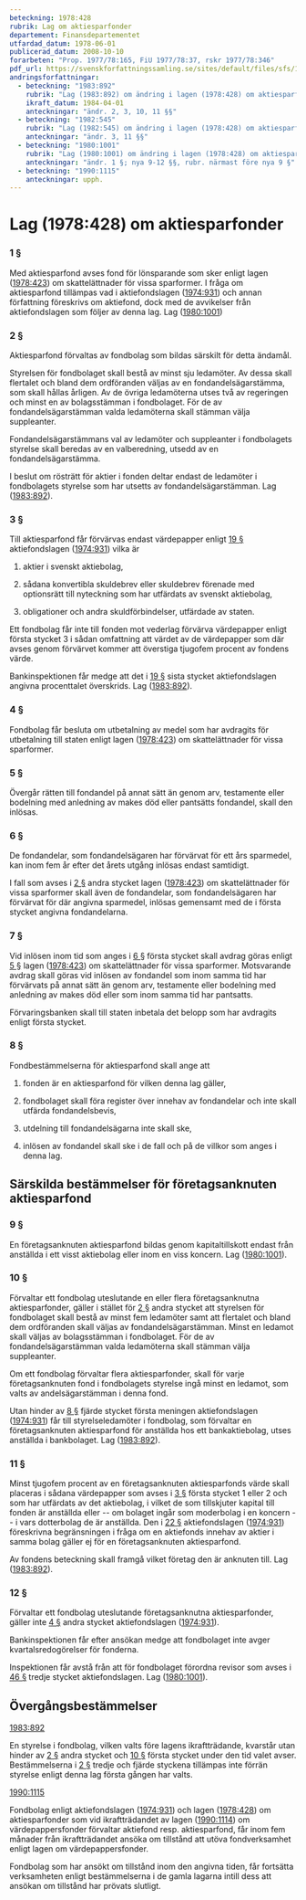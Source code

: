 ```yaml
---
beteckning: 1978:428
rubrik: Lag om aktiesparfonder
departement: Finansdepartementet
utfardad_datum: 1978-06-01
publicerad_datum: 2008-10-10
forarbeten: "Prop. 1977/78:165, FiU 1977/78:37, rskr 1977/78:346"
pdf_url: https://svenskforfattningssamling.se/sites/default/files/sfs/1978-06/SFS1978-428.pdf
andringsforfattningar:
  - beteckning: "1983:892"
    rubrik: "Lag (1983:892) om ändring i lagen (1978:428) om aktiesparfonder"
    ikraft_datum: 1984-04-01
    anteckningar: "ändr. 2, 3, 10, 11 §§"
  - beteckning: "1982:545"
    rubrik: "Lag (1982:545) om ändring i lagen (1978:428) om aktiesparfonder"
    anteckningar: "ändr. 3, 11 §§"
  - beteckning: "1980:1001"
    rubrik: "Lag (1980:1001) om ändring i lagen (1978:428) om aktiesparfonder"
    anteckningar: "ändr. 1 §; nya 9-12 §§, rubr. närmast före nya 9 §"
  - beteckning: "1990:1115"
    anteckningar: upph.
---
```


# Lag (1978:428) om aktiesparfonder

### 1 §

Med aktiesparfond avses fond för lönsparande som sker enligt lagen ([1978:423](https://selex.se/eli/sfs/1978/423)) om skattelättnader för vissa sparformer. I fråga om aktiesparfond tillämpas vad i aktiefondslagen ([1974:931](https://selex.se/eli/sfs/1974/931)) och annan författning föreskrivs om aktiefond, dock med de avvikelser från aktiefondslagen som följer av denna lag. Lag ([1980:1001](https://selex.se/eli/sfs/1980/1001))

### 2 §

Aktiesparfond förvaltas av fondbolag som bildas särskilt för detta ändamål.

Styrelsen för fondbolaget skall bestå av minst sju ledamöter. Av dessa skall flertalet och bland dem ordföranden väljas av en fondandelsägarstämma, som skall hållas årligen. Av de övriga ledamöterna utses två av regeringen och minst en av bolagsstämman i fondbolaget. För de av fondandelsägarstämman valda ledamöterna skall stämman välja suppleanter.

Fondandelsägarstämmans val av ledamöter och suppleanter i fondbolagets styrelse skall beredas av en valberedning, utsedd av en fondandelsägarstämma.

I beslut om rösträtt för aktier i fonden deltar endast de ledamöter i fondbolagets styrelse som har utsetts av fondandelsägarstämman. Lag ([1983:892](https://selex.se/eli/sfs/1983/892)).

### 3 §

Till aktiesparfond får förvärvas endast värdepapper enligt [19 §](#19) aktiefondslagen ([1974:931](https://selex.se/eli/sfs/1974/931)) vilka är

1. aktier i svenskt aktiebolag,

2. sådana konvertibla skuldebrev eller skuldebrev förenade med optionsrätt till nyteckning som har utfärdats av svenskt aktiebolag,

3. obligationer och andra skuldförbindelser, utfärdade av staten.

Ett fondbolag får inte till fonden mot vederlag förvärva värdepapper enligt första stycket 3 i sådan omfattning att värdet av de värdepapper som där avses genom förvärvet kommer att överstiga tjugofem procent av fondens värde.

Bankinspektionen får medge att det i [19 §](#19) sista stycket aktiefondslagen angivna procenttalet överskrids. Lag ([1983:892](https://selex.se/eli/sfs/1983/892)).

### 4 §

Fondbolag får besluta om utbetalning av medel som har avdragits för utbetalning till staten enligt lagen ([1978:423](https://selex.se/eli/sfs/1978/423)) om skattelättnader för vissa sparformer.

### 5 §

Övergår rätten till fondandel på annat sätt än genom arv, testamente eller bodelning med anledning av makes död eller pantsätts fondandel, skall den inlösas.

### 6 §

De fondandelar, som fondandelsägaren har förvärvat för ett års sparmedel, kan inom fem år efter det årets utgång inlösas endast samtidigt.

I fall som avses i [2 §](#2) andra stycket lagen ([1978:423](https://selex.se/eli/sfs/1978/423)) om skattelättnader för vissa sparformer skall även de fondandelar, som fondandelsägaren har förvärvat för där angivna sparmedel, inlösas gemensamt med de i första stycket angivna fondandelarna.

### 7 §

Vid inlösen inom tid som anges i [6 §](#6) första stycket skall avdrag göras enligt [5 §](#5) lagen ([1978:423](https://selex.se/eli/sfs/1978/423)) om skattelättnader för vissa sparformer. Motsvarande avdrag skall göras vid inlösen av fondandel som inom samma tid har förvärvats på annat sätt än genom arv, testamente eller bodelning med anledning av makes död eller som inom samma tid har pantsatts.

Förvaringsbanken skall till staten inbetala det belopp som har avdragits enligt första stycket.

### 8 §

Fondbestämmelserna för aktiesparfond skall ange att

1. fonden är en aktiesparfond för vilken denna lag gäller,

2. fondbolaget skall föra register över innehav av fondandelar och inte skall utfärda fondandelsbevis,

3. utdelning till fondandelsägarna inte skall ske,

4. inlösen av fondandel skall ske i de fall och på de villkor som anges i denna lag.

## Särskilda bestämmelser för företagsanknuten aktiesparfond

### 9 §

En företagsanknuten aktiesparfond bildas genom kapitaltillskott endast från anställda i ett visst aktiebolag eller inom en viss koncern. Lag ([1980:1001](https://selex.se/eli/sfs/1980/1001)).

### 10 §

Förvaltar ett fondbolag uteslutande en eller flera företagsanknutna aktiesparfonder, gäller i stället för [2 §](#2) andra stycket att styrelsen för fondbolaget skall bestå av minst fem ledamöter samt att flertalet och bland dem ordföranden skall väljas av fondandelsägarstämman. Minst en ledamot skall väljas av bolagsstämman i fondbolaget. För de av fondandelsägarstämman valda ledamöterna skall stämman välja suppleanter.

Om ett fondbolag förvaltar flera aktiesparfonder, skall för varje företagsanknuten fond i fondbolagets styrelse ingå minst en ledamot, som valts av andelsägarstämman i denna fond.

Utan hinder av [8 §](#8) fjärde stycket första meningen aktiefondslagen ([1974:931](https://selex.se/eli/sfs/1974/931)) får till styrelseledamöter i fondbolag, som förvaltar en företagsanknuten aktiesparfond för anställda hos ett bankaktiebolag, utses anställda i bankbolaget. Lag ([1983:892](https://selex.se/eli/sfs/1983/892)).

### 11 §

Minst tjugofem procent av en företagsanknuten aktiesparfonds värde skall placeras i sådana värdepapper som avses i [3 §](#3) första stycket 1 eller 2 och som har utfärdats av det aktiebolag, i vilket de som tillskjuter kapital till fonden är anställda eller -- om bolaget ingår som moderbolag i en koncern -- i vars dotterbolag de är anställda. Den i [22 §](#22) aktiefondslagen ([1974:931](https://selex.se/eli/sfs/1974/931)) föreskrivna begränsningen i fråga om en aktiefonds innehav av aktier i samma bolag gäller ej för en företagsanknuten aktiesparfond.

Av fondens beteckning skall framgå vilket företag den är anknuten till. Lag ([1983:892](https://selex.se/eli/sfs/1983/892)).

### 12 §

Förvaltar ett fondbolag uteslutande företagsanknutna aktiesparfonder, gäller inte [4 §](#4) andra stycket aktiefondslagen ([1974:931](https://selex.se/eli/sfs/1974/931)).

Bankinspektionen får efter ansökan medge att fondbolaget inte avger kvartalsredogörelser för fonderna.

Inspektionen får avstå från att för fondbolaget förordna revisor som avses i [46 §](#46) tredje stycket aktiefondslagen. Lag ([1980:1001](https://selex.se/eli/sfs/1980/1001)).

## Övergångsbestämmelser

[1983:892](https://selex.se/eli/sfs/1983/892)

En styrelse i fondbolag, vilken valts före lagens ikraftträdande, kvarstår utan hinder av [2 §](#2) andra stycket och [10 §](#10) första stycket under den tid valet avser. Bestämmelserna i [2 §](#2) tredje och fjärde styckena tillämpas inte förrän styrelse enligt denna lag första gången har valts.

[1990:1115](https://selex.se/eli/sfs/1990/1115)

Fondbolag enligt aktiefondslagen ([1974:931](https://selex.se/eli/sfs/1974/931)) och lagen ([1978:428](https://selex.se/eli/sfs/1978/428)) om aktiesparfonder som vid ikraftträdandet av lagen ([1990:1114](https://selex.se/eli/sfs/1990/1114)) om värdepappersfonder förvaltar aktiefond resp. aktiesparfond, får inom fem månader från ikraftträdandet ansöka om tillstånd att utöva fondverksamhet enligt lagen om värdepappersfonder.

Fondbolag som har ansökt om tillstånd inom den angivna tiden, får fortsätta verksamheten enligt bestämmelserna i de gamla lagarna intill dess att ansökan om tillstånd har prövats slutligt.